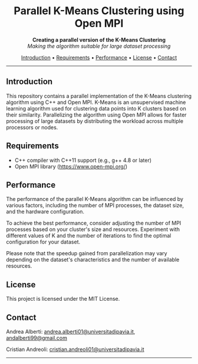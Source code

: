 <h1 align="center">Parallel K-Means Clustering using Open MPI</h1>

<p align="center">
  <b>Creating a parallel version of the K-Means Clustering</b>
  <br>
  <i>Making the algorithm suitable for large dataset processing</i>
</p>

<p align="center">
  <a href="#introduction">Introduction</a> •
  <a href="#requirements">Requirements</a> •
  <a href="#performance">Performance</a> •
  <a href="#license">License</a> •
  <a href="#contact">Contact</a>
</p

---
---

## Introduction

This repository contains a parallel implementation of the K-Means clustering algorithm using C++ and Open MPI. K-Means is an unsupervised machine learning algorithm used for clustering data points into K clusters based on their similarity. Parallelizing the algorithm using Open MPI allows for faster processing of large datasets by distributing the workload across multiple processors or nodes.

## Requirements

- C++ compiler with C++11 support (e.g., g++ 4.8 or later)
- Open MPI library (https://www.open-mpi.org/)

## Performance

The performance of the parallel K-Means algorithm can be influenced by various factors, including the number of MPI processes, the dataset size, and the hardware configuration.

To achieve the best performance, consider adjusting the number of MPI processes based on your cluster's size and resources. Experiment with different values of K and the number of iterations to find the optimal configuration for your dataset.

Please note that the speedup gained from parallelization may vary depending on the dataset's characteristics and the number of available resources.

## License

This project is licensed under the MIT License.

## Contact

Andrea Alberti: andrea.alberti01@universitadipavia.it, andalberti99@gmail.com

Cristian Andreoli: cristian.andreoli01@universitadipavia.it

---
